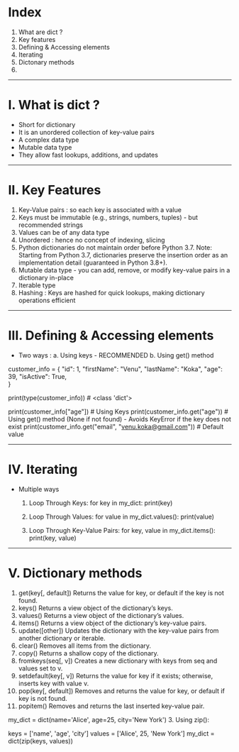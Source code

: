 # Index
1. What are dict ?
2. Key features
3. Defining & Accessing elements
4. Iterating
5. Dictonary methods
6. 
---------------------------------------------------------------------------------------------------------------------------------------------------------------------------------------------------------------------
# I. What is dict ?
 -  Short for dictionary
 -  It is an unordered collection of key-value pairs
 -  A complex data type
 -  Mutable data type
 -  They allow fast lookups, additions, and updates
---------------------------------------------------------------------------------------------------------------------------------------------------------------------------------------------------------------------
# II. Key Features
 1. Key-Value pairs : so each key is associated with a value
 2. Keys must be immutable (e.g., strings, numbers, tuples) - but recommended strings
 3. Values can be of any data type
 4. Unordered : hence no concept of indexing, slicing
 5. Python dictionaries do not maintain order before Python 3.7.
    Note: Starting from Python 3.7, dictionaries preserve the insertion order as an implementation detail (guaranteed in Python 3.8+).
 6. Mutable data type - you can add, remove, or modify key-value pairs in a dictionary in-place
 7. Iterable type
 8. Hashing : Keys are hashed for quick lookups, making dictionary operations efficient
---------------------------------------------------------------------------------------------------------------------------------------------------------------------------------------------------------------------
# III. Defining & Accessing elements
 - Two ways :
    a. Using keys - RECOMMENDED
    b. Using get() method
   
customer_info = {
    "id": 1, 
    "firstName": "Venu",
    "lastName": "Koka",
    "age": 39,
    "isActive": True,    
}

print(type(customer_info))                                  # <class 'dict'>

print(customer_info["age"])                                 # Using Keys
print(customer_info.get("age"))                             # Using get() method (None if not found) - Avoids KeyError if the key does not exist
print(customer_info.get("email", "venu.koka@gmail.com"))    # Default value    

---------------------------------------------------------------------------------------------------------------------------------------------------------------------------------------------------------------------
# IV. Iterating
 - Multiple ways
    1. Loop Through Keys:
       for key in my_dict:
          print(key)
       
    2. Loop Through Values:
       for value in my_dict.values():
          print(value)

    3. Loop Through Key-Value Pairs:
       for key, value in my_dict.items():
          print(key, value)
---------------------------------------------------------------------------------------------------------------------------------------------------------------------------------------------------------------------
# V. Dictionary methods
1. get(key[, default])	Returns the value for key, or default if the key is not found.
2. keys()	Returns a view object of the dictionary’s keys.
3. values()	Returns a view object of the dictionary’s values.
4. items()	Returns a view object of the dictionary’s key-value pairs.
5. update([other])	Updates the dictionary with the key-value pairs from another dictionary or iterable.
6. clear()	Removes all items from the dictionary.
7. copy()	Returns a shallow copy of the dictionary.
8. fromkeys(seq[, v])	Creates a new dictionary with keys from seq and values set to v.
9. setdefault(key[, v])	Returns the value for key if it exists; otherwise, inserts key with value v.
10. pop(key[, default])	Removes and returns the value for key, or default if key is not found.
11. popitem()	Removes and returns the last inserted key-value pair.



my_dict = dict(name='Alice', age=25, city='New York')
3. Using zip():

keys = ['name', 'age', 'city']
values = ['Alice', 25, 'New York']
my_dict = dict(zip(keys, values))



